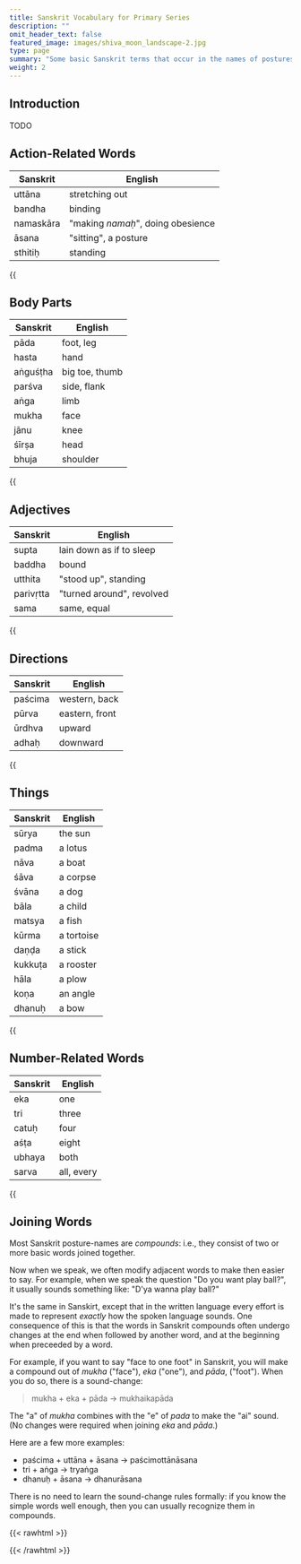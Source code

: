 ```yaml
---
title: Sanskrit Vocabulary for Primary Series
description: ""
omit_header_text: false
featured_image: images/shiva_moon_landscape-2.jpg
type: page
summary: "Some basic Sanskrit terms that occur in the names of postures, especially in the Primary Series."
weight: 2
---
```


## Introduction

TODO

## Action-Related Words

Sanskrit | English
-------- | ----------
uttāna | stretching out
bandha | binding
namaskāra | "making *namaḥ*", doing obesience
āsana | "sitting", a posture
sthitiḥ | standing

{{<audio src="/audio/terms/action.m4a" span="3" title="Pronunciation">}}

## Body Parts

Sanskrit | English
-------- | ----------
pāda | foot, leg
hasta | hand
aṅguśṭha | big toe, thumb
parśva | side, flank
aṅga | limb
mukha | face
jānu | knee
śīrṣa | head
bhuja | shoulder

{{<audio src="/audio/terms/body.m4a" span="3" title="Pronunciation">}}


## Adjectives

Sanskrit | English
-------- | ----------
supta | lain down as if to sleep
baddha | bound
utthita | "stood up", standing
parivṛtta | "turned around", revolved
sama | same, equal

{{<audio src="/audio/terms/adjectives.m4a" span="3" title="Pronunciation">}}


## Directions

Sanskrit | English
-------- | ----------
paścima | western, back
pūrva | eastern, front
ūrdhva | upward
adhaḥ | downward

{{<audio src="/audio/terms/directions.m4a" span="3" title="Pronunciation">}}


## Things

Sanskrit | English
-------- | ----------
sūrya | the sun
padma | a lotus
nāva | a boat
śāva | a corpse
śvāna | a dog
bāla | a child
matsya | a fish
kūrma | a tortoise
daṇḍa | a stick
kukkuṭa | a rooster
hāla | a plow
koṇa | an angle
dhanuḥ | a bow

{{<audio src="/audio/terms/things.m4a" span="3" title="Pronunciation">}}

## Number-Related Words

Sanskrit | English
-------- | ----------
eka | one
tri | three
catuḥ | four
aśṭa | eight
ubhaya | both
sarva | all, every

{{<audio src="/audio/terms/number.m4a" span="3" title="Pronunciation">}}


## Joining Words

Most Sanskrit posture-names are *compounds*:  i.e., they consist of two or more basic words joined together.

Now when we speak, we often modify adjacent words to make then easier to say.  For example, when we speak the question "Do you want play ball?", it usually sounds something like: "D'ya wanna play ball?"

It's the same in Sanskirt, except that in the written language every effort is made to represent *exactly* how the spoken language sounds.  One consequence of this is that the words in Sanskrit compounds often undergo changes at the end when followed by another word, and at the beginning when preceeded by a word.

For example, if you want to say "face to one foot" in Sanskrit, you will make a compound out of *mukha* ("face"), *eka* ("one"), and *pāda*, ("foot").  When you do so, there is a sound-change:

>mukha + eka + pāda -> mukhaikapāda

The "a" of *mukha* combines with the "e" of *pada* to make the "ai" sound. (No changes were required when joining *eka* and *pāda*.)

Here are a few more examples:

* paścima + uttāna + āsana -> paścimottānāsana
* tri + aṅga -> tryaṅga
* dhanuḥ + āsana -> dhanurāsana

There is no need to learn the sound-change rules formally:  if you know the simple words well enough, then you can usually recognize them in compounds.

{{< rawhtml >}}
<script>
    
/**************************************************
  * for tables where second column shows text when 
  * mouse hovers
  ************************************************/

function modifyColumn(table, columnIndex, language) {
    const headers = table.getElementsByTagName("th");
    headers[columnIndex].innerHTML = `${language} (click to hide)`;
    headers[columnIndex].addEventListener("click", function(e) {
        console.log("hello");
        const rows = table.getElementsByTagName('tr');
        for (let i = 0; i < rows.length; i++) {
            const cells = rows[i].getElementsByTagName('td');
            if (cells.length > columnIndex) {
              let elem = cells[columnIndex]
              let hidden = elem.style.visibility === "hidden";
              console.log(hidden);
              if (hidden) {
                elem.style.visibility = "visible";
                e.target.innerHTML = `${language} (click to hide)`;
              } else {
                elem.style.visibility = "hidden";
                e.target.innerHTML = `${language} (click to show)`;
              }
            }
          }
    });
    
  }

  const termTables = document.getElementsByTagName("table");
  for (let tab of termTables) {
    modifyColumn(tab, 0, "Sanskrit");
    modifyColumn(tab, 1, "English");
  }


</script>
{{< /rawhtml >}}

